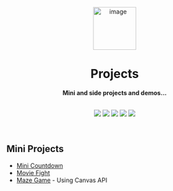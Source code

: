 <div align="center">
  <a href="https://tridiamond.tech" target="_blank" rel="noopener noreferrer">
    <img width="100" alt="image" src="https://img-blog.csdnimg.cn/20200930013332450.png" alt="TriDiamond logo">
  </a>
  <br/>
  <h1><b>Projects</b></h1>
  <strong>Mini and side projects and demos...</strong>
</div>

<br>

<p align="center">
  <img src="https://img.shields.io/github/issues/TriDiamond/projects">
  <img src="https://img.shields.io/github/forks/TriDiamond/projects">
  <img src="https://img.shields.io/github/stars/TriDiamond/projects">
  <img src="https://img.shields.io/github/last-commit/TriDiamond/projects">
  <img src="https://img.shields.io/github/license/TriDiamond/projects">
</p>

<br>

## Mini Projects

- [Mini Countdown](https://github.tridiamond.tech/projects/mini-countdown)
- [Movie Fight](https://github.tridiamond.tech/projects/movie-fight)
- [Maze Game](https://github.tridiamond.tech/projects/maze-game) - Using Canvas API

